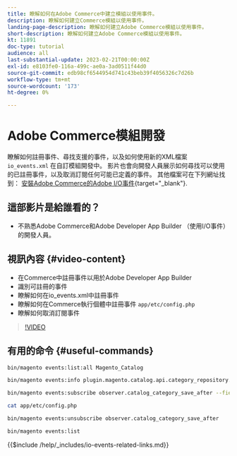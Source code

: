 ```yaml
---
title: 瞭解如何在Adobe Commerce中建立模組以使用事件。
description: 瞭解如何建立Commerce模組以使用事件。
landing-page-description: 瞭解如何建立Adobe Commerce模組以使用事件。
short-description: 瞭解如何建立Adobe Commerce模組以使用事件。
kt: 11891
doc-type: tutorial
audience: all
last-substantial-update: 2023-02-21T00:00:00Z
exl-id: e8103fe0-116a-499c-ae0a-3ad0511f44d0
source-git-commit: edb98cf6544954d741c43beb39f4056326c7d26b
workflow-type: tm+mt
source-wordcount: '173'
ht-degree: 0%

---
```


# Adobe Commerce模組開發

瞭解如何註冊事件、尋找支援的事件，以及如何使用新的XML檔案 `io_events.xml` 在自訂模組開發中。 影片也會向開發人員展示如何尋找可以使用的已註冊事件，以及取消訂閱任何可能已定義的事件。 其他檔案可在下列網址找到： [安裝Adobe Commerce的Adobe I/O事件](https://developer.adobe.com/commerce/events/get-started/installation/){target="_blank"}.

## 這部影片是給誰看的？

* 不熟悉Adobe Commerce和Adobe Developer App Builder （使用I/O事件）的開發人員。

## 視訊內容 {#video-content}

* 在Commerce中註冊事件以用於Adobe Developer App Builder
* 識別可註冊的事件
* 瞭解如何在io_events.xml中註冊事件
* 瞭解如何在Commerce執行個體中註冊事件 `app/etc/config.php`
* 瞭解如何取消訂閱事件

>[!VIDEO](https://video.tv.adobe.com/v/3415802?quality=12&learn=on)

## 有用的命令 {#useful-commands}

```bash
bin/magento events:list:all Magento_Catalog

bin/magento events:info plugin.magento.catalog.api.category_repository.save

bin/magento events:subscribe observer.catalog_category_save_after --fields=entity_id --fields=parent_id

cat app/etc/config.php

bin/magento events:unsubscribe observer.catalog_category_save_after

bin/magento events:list
```

{{$include /help/_includes/io-events-related-links.md}}
